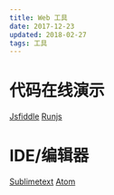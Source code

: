 ```yaml
---
title: Web 工具
date: 2017-12-23
updated: 2018-02-27
tags: 工具
---
```


# 代码在线演示

[Jsfiddle](https://jsfiddle.net/) [Runjs](http://runjs.cn/)

# IDE/编辑器

[Sublimetext](https://www.sublimetext.com/) [Atom](https://atom.io/) 
